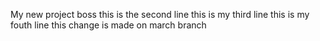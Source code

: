 My new project boss
this is the second line 
this is my third line 
this is my fouth line 
this change is made on march branch